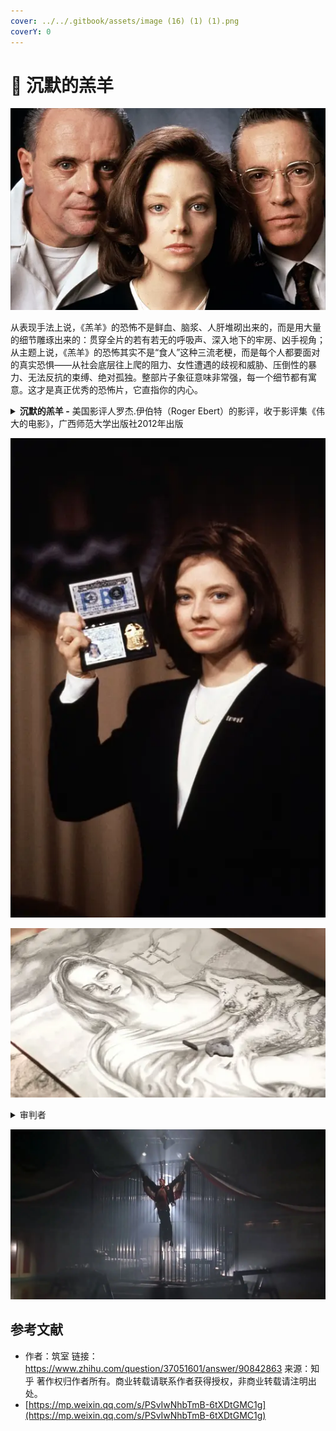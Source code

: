 ```yaml
---
cover: ../../.gitbook/assets/image (16) (1) (1).png
coverY: 0
---
```


# 🐏 沉默的羔羊

![](<../../.gitbook/assets/image (18) (1).png>)

从表现手法上说，《羔羊》的恐怖不是鲜血、脑浆、人肝堆砌出来的，而是用大量的细节雕琢出来的：贯穿全片的若有若无的呼吸声、深入地下的牢房、凶手视角；从主题上说，《羔羊》的恐怖其实不是“食人”这种三流老梗，而是每个人都要面对的真实恐惧——从社会底层往上爬的阻力、女性遭遇的歧视和威胁、压倒性的暴力、无法反抗的束缚、绝对孤独。整部片子象征意味非常强，每一个细节都有寓意。这才是真正优秀的恐怖片，它直指你的内心。

<details>

<summary><strong>沉默的羔羊 -</strong> 美国影评人罗杰.伊伯特（Roger Ebert）的影评，收于影评集《伟大的电影》，广西师范大学出版社2012年出版</summary>

《沉默的羔羊》与续作《汉尼拔》之间有一个根本性的区别，那就是前者不仅恐怖，而且引人入胜，令人心悸，而后者只是令人心悸而已。一部以食人魔开场的猎奇片并不稀奇，《沉默的羔羊》的秘密就在于它没有以食人魔开场，而是通过一个年轻女人的视线和思考逐渐接近食人魔。《沉默的羔羊》的主人公是朱迪·福斯特扮演的美国联邦调查局特工克拉丽丝·史达林，整个故事一直跟随她展开，中间没有硬性的切换。潜藏在故事中心的则是汉尼拔·柯莱特博士，这个人物虽然凶残狠毒，却仍能引起我们的好感，我们对他有好感是因为他喜欢克拉丽丝，并且帮助了她。[安东尼·霍普金斯](https://www.zhihu.com/search?q=%E5%AE%89%E4%B8%9C%E5%B0%BC%C2%B7%E9%9C%8D%E6%99%AE%E9%87%91%E6%96%AF\&search\_source=Entity\&hybrid\_search\_source=Entity\&hybrid\_search\_extra=%7B%22sourceType%22%3A%22answer%22%2C%22sourceId%22%3A90842863%7D)扮演的莱克特只是陪衬，站在舞台中央的则是克拉丽丝。\
\
只要恐怖片还有市场，乔纳森·戴米（Jonathan Demme）这部作品大概就会继续受到追捧。正如《[诺斯费拉图](https://www.zhihu.com/search?q=%E8%AF%BA%E6%96%AF%E8%B4%B9%E6%8B%89%E5%9B%BE\&search\_source=Entity\&hybrid\_search\_source=Entity\&hybrid\_search\_extra=%7B%22sourceType%22%3A%22answer%22%2C%22sourceId%22%3A90842863%7D)》、《惊魂记》、《月光光心慌慌》一样，《沉默的羔羊》证明了优秀的惊悚片不会过时。恐惧是一种普遍情感，不受时间限制。然而，《沉默的羔羊》不仅仅是一出惊悚戏，它表现的是电影史上最令人难忘的两个角色——克拉丽丝和汉尼拔，以及他们之间剑拔弩张的奇特关系。\
\
克拉丽丝与莱克特之间的共同之处太多了。他们都被他们所向往的世界所摒弃——莱克特作为一个连续杀人兼食人魔被人类所摒弃，而克拉丽丝作为一个女人被警界所摒弃。两人都被无力感所折磨——莱克特感到无力是因为他被关在一所最高级别的监狱里，转移时还要像《金刚》中的大猩猩一样被五花大绑、戴上口罩，而克拉丽丝感到无力是因为她陷在一群男人的包围之中，不但处处矮他们一截，更要时时忍受他们猥亵的视线。两人都善于通过说服他人为自己解决困难——莱克特一番挑唆便使讨厌的狱友咬舌自尽，而克拉丽丝说服莱克特帮他追查连续杀人狂魔“[野牛比尔](https://www.zhihu.com/search?q=%E9%87%8E%E7%89%9B%E6%AF%94%E5%B0%94\&search\_source=Entity\&hybrid\_search\_source=Entity\&hybrid\_search\_extra=%7B%22sourceType%22%3A%22answer%22%2C%22sourceId%22%3A90842863%7D)”。此外，两人都背负着相似的童年创伤。克拉丽丝是个没人疼爱的孤儿，年幼时便失去了父母，被送到亲戚家寄养；莱克特得知[克拉丽斯](https://www.zhihu.com/search?q=%E5%85%8B%E6%8B%89%E4%B8%BD%E6%96%AF\&search\_source=Entity\&hybrid\_search\_source=Entity\&hybrid\_search\_extra=%7B%22sourceType%22%3A%22answer%22%2C%22sourceId%22%3A90842863%7D)的悲惨经历后深受触动，因为他自己小时候也受到虐待。（在DVD评论轨中，戴米表示他应该更加强调莱克特的背景）\
\
影片的视觉设计中存在几个固定的模式，与上面提到的几个平行主题形成照应。注意[史达林](https://www.zhihu.com/search?q=%E5%8F%B2%E8%BE%BE%E6%9E%97\&search\_source=Entity\&hybrid\_search\_source=Entity\&hybrid\_search\_extra=%7B%22sourceType%22%3A%22answer%22%2C%22sourceId%22%3A90842863%7D)接近囚室中的莱克特和地下室的野牛比尔时都要爬下一层层楼梯，穿过一重重大门，这象征着莱克特和野牛比尔都身处地狱。注意影片的画面仿佛始终在看着克拉丽丝，这是因为摄影机在模仿她周围的男人们审视的目光；而当她进入危险的场所时，摄影机往往在场所内部等着她，而不是跟在她身后。注意影片对红色、白色与蓝色的反复使用：联邦调查局里多处出现这三种颜色，仓库里的汽车上盖着红白相间的旗子，比尔的巢穴里也散落着同样颜色的旗子，就连影片结尾处的毕业蛋糕也是红白蓝三色的（蛋糕上做成美国鹰型的糖霜让人想起莱克特将一个保安钉在囚室墙上的画面，保安手臂张开的可怕造型正如老鹰展翅）。\
\
影片的声轨同样自始至终与主题相呼应。片中不时响起呼吸声，例如验尸官从比尔的第一个受害者的喉咙里取出舞毒蛾茧的时候：关键情节往往伴有仿佛来自地下的隆隆声和遥远的哭嚎声，低得几不可闻；有时还有心脏监护器的声音。霍华德·肖（Howard Shore）创作的音乐沉重而哀伤，具有葬礼的氛围。有时影片的声轨有意制造恐怖感，例如克拉丽丝身处比尔的地下室时，她惊恐的喘息声、比尔粗重的呼吸声和被比尔囚禁的姑娘的尖叫声混合在一起，随后又加入了小狗的狂吠，那刺耳的犬吠声所产生的心理效果比其他任何声音都要深刻。接着又响起了那副绿色夜视镜的电流声，比尔带上夜视镜就能在黑暗中看见克拉丽丝。\
\
朱迪·福斯特和安东尼·霍普金斯凭借本片崭获奥斯卡最佳男女主角奖。此外，《沉默的羔羊》还夺得了当届最佳电影奖，导演德米获得最佳导演奖，编剧泰德·塔里获得最佳改编剧本奖，影片另外获最佳剪辑和最佳音效奖两项提名。这部早在颁奖仪式之前十三个月发行的影片不但没有被学院奖遗忘还拔得头筹，实属难得。要知道，奥斯卡通常只选仍在影院或电视上放映的影片。然而，《沉默的羔羊》显然是一部独一无二的电影，令奥斯卡无法忽视。\
\
尽管霍普金斯的正面戏份远远少于福特斯，但他的表演却给观众带来了不可磨灭的印象。他的出场镜头便令人难以忘怀：克拉丽丝走下一层层楼梯、穿过一重重吱呀作响的大门小门，终于见到了囚室里的莱克特。此时，摄影机展示了他的视角。他是如此的……平静。莱克特身着连裤囚服，站得笔挺，看起来不像真人，倒像一座蜡像。克拉丽丝第二次到访时，他笔挺的身体先是微微一缩，然后才张开了嘴。这个动作让我联想到一条眼镜蛇。霍普斯金本人在评论轨中透露，他对莱克特性格的诠释受到《2011：太空漫游》中哈尔9000的启发：他是一部冷静客观而又聪明绝顶的机器，精于逻辑运算，感情方面则是一片空白。\
\
福斯特演绎的克拉丽丝不仅是个孤儿，还是一个来自偏远地区的弱势女子，全靠拼命工作才爬到了如今的位置。她尽力装出一幅充满自信的样子，实际上却极其自卑。她注意到比尔的受害者之一涂着指甲油，便猜测这个姑娘是“城里人”，而只有不是“城里人”的人才会使用这个字眼。她最勇敢的一刻或许是在殡仪馆将那群冒渎死者的警官赶出房间的时候（“你们给我听好了！”）。\
\
《沉默的羔羊》大受欢迎的一个重要原因是观众们喜欢[汉尼拔·莱克特](https://www.zhihu.com/search?q=%E6%B1%89%E5%B0%BC%E6%8B%94%C2%B7%E8%8E%B1%E5%85%8B%E7%89%B9\&search\_source=Entity\&hybrid\_search\_source=Entity\&hybrid\_search\_extra=%7B%22sourceType%22%3A%22answer%22%2C%22sourceId%22%3A90842863%7D)，这一方面是因为莱克特喜欢史达林，我们感到他不会伤害她；另一方面是因为他帮助史达林追捕野牛比尔，并帮助她救出了被囚禁的少女。此外，观众对莱克特的喜爱也要归功于霍普斯金那低调而又高明的演技，这个角色被他饰演的睿智过人、个性十足。他或许有食人的癖好，但仍然不失为一位值得邀请的晚宴嘉宾（只要主菜不是你）。他幽默风趣，爱憎分明，而且是片中最聪明的人。\
\
莱克特这个角色完全可以和诺斯费拉图、弗兰克坦斯、大猩猩金刚以及诺曼·贝茨（[希区柯克](https://www.zhihu.com/search?q=%E5%B8%8C%E5%8C%BA%E6%9F%AF%E5%85%8B\&search\_source=Entity\&hybrid\_search\_source=Entity\&hybrid\_search\_extra=%7B%22sourceType%22%3A%22answer%22%2C%22sourceId%22%3A90842863%7D)《惊魂记》）等经典恐怖形象相提并论。这些银幕上的怪物具有两大共同点：第一，他们都是依照自己的本能行事，第二，他们得不到理解。从传统的道德观的角度来看，这些怪物所做的一切谈不上“邪恶”，因为他们根本没有道德观念。他们命中注定要做他们所做的事，除此之外别无选择；在有选择的情况下，他们往往尽力去做正确的事（诺斯费拉图是一个例外，因为他从来就没有选择）。金刚想救[费蕾](https://www.zhihu.com/search?q=%E8%B4%B9%E8%95%BE\&search\_source=Entity\&hybrid\_search\_source=Entity\&hybrid\_search\_extra=%7B%22sourceType%22%3A%22answer%22%2C%22sourceId%22%3A90842863%7D)，诺曼·贝茨想和客人愉快地拉拉家常、想听妈妈的话，而莱克特博士帮助了克拉丽丝，因为她没有侮辱他的智商，并且唤起了他的同情。\
\
尽管“沉默的羔羊”具有以上种种优点，但要保证在电影史上长期占据一席之地，影片本身还得足够恐怖。《沉默的羔羊》的恐怖首先来自汉尼拔·莱克特初次登场的场景及登场前的铺垫，其次是来自验尸官发现尸体喉咙里的虫茧并将其取出的画面，第三是大批警察等待电梯从顶楼降下的那一幕，第四是警察在卡吕美特市扑了个空的情景与克拉丽丝在俄亥俄州的[贝尔福迪尔](https://www.zhihu.com/search?q=%E8%B4%9D%E5%B0%94%E7%A6%8F%E8%BF%AA%E5%B0%94\&search\_source=Entity\&hybrid\_search\_source=Entity\&hybrid\_search\_extra=%7B%22sourceType%22%3A%22answer%22%2C%22sourceId%22%3A90842863%7D)进入野牛比尔真正的巢穴；第五是接下来发生在野牛比尔房内的片段，在这一幕中泰勒·勒文成功地塑造了一个令人厌恶无比的疯子（注意史达林先估量一下他的体格并迅速判断局面，随即才大喊“不许动”，时间把握的恰到好处）。我们感到恐惧不仅是因为影片对情节和画面的处理极其高明，更是因为我们喜欢克拉丽丝，不由自主地替她担心。而莱克特也是如此。

</details>

![](<../../.gitbook/assets/image (13) (1) (1) (1).png>)

![](<../../.gitbook/assets/image (17).png>)

<details>

<summary>审判者</summary>

这部片子虽然评分一直很高，但是我从来没有看过。\


&#x20;

昨晚作死看完了，大半夜的，凉风吹进来，仿佛拔叔站在背后笑得阴森。

&#x20;

这部电影的恐怖之处不在于吃人或剥皮元素，而在于其对人性的了解到了令人发指的地步。

&#x20;

**人性是什么？就是汉尼拔所说的“贪图”。**

&#x20;

深入到人性层面来看，人性本身有着欲望，这欲望无所谓好坏，它只是支配肉体行为的源动力，而好坏之分是人为定义的。普通人对行为好坏的理解和分野让他们无法理解汉尼拔这样的人，但汉尼拔却能轻而易举地洞彻人心，因为他习惯于看到事物的本质而不是首先对它做出社会性判断，这种直截了当的观察和思维，来自于拔叔对人性之恶的坚信和研究——毕竟，他是Dr.。

&#x20;

在他眼里，没有好坏，只有“贪图”。

&#x20;

在“贪图”的驱使下，一切的行为都是可以被解释的。

&#x20;

所以水牛比尔剥皮的行为很容易被看穿动机，由于幼时树立起对性别的变态崇敬，所以他渴望变成女人——这不是由于他真的是个“女人”，而是他以为自己是个女人——拔叔一语中的。

&#x20;

水牛比尔贪图的，不是人皮，不是女性性别，而是性别背后带来的掌控感和权力欲——是他对自己人生的转变和控制。

&#x20;

警长、医生贪图的，是简单的名利，是一种征服穷凶极恶罪犯所带来的自我认同感，全然出于人性中的自私之面。身为医生的拔叔怎么可能看不清他们扭曲又卑微的欲望。

&#x20;

拔叔的欲望，他的贪图，就是对人心人性一遍遍的印证和失望，他从中获得快感。正如警长所说，他捉弄人是在“自娱”。这种这种娱乐心理的背后，是对自己无所不能、掌控一切“全知全能感”的投射——**他以为自己就是审判者，除了上帝之外的审判者。**

&#x20;

![图片](https://mmbiz.qpic.cn/mmbiz\_jpg/NaxFDQqEmF0mGDCN2ib9ibYibbQDXJru6DOjF7qdhTn9AjVicur6T0dibPFCZXiaickmQlh85LS6Wpq0tY4d7u0LC4Nfw/640?wx\_fmt=jpeg\&wxfrom=5\&wx\_lazy=1\&wx\_co=1)

\


那么，女主在贪图些什么？

&#x20;

我个人认为，女主所贪图的，正是拔叔愿意“帮助”她的原因——正如一个医生试验数百次后见到难得的好苗子，看似沉静却早已熊熊燃烧、抑制不住喷薄而出的欲望冒出头来。

&#x20;

他试验过很多人，比如那个在车库里的头颅，他已经很久没有见到合适的试验品——让他对卑微可怜的人性之恶存有一丝丝希望。

&#x20;

他对人性之恶的笃定让他习惯于把女主逃离牧场的行为背后有着悲惨的原因，比如被强奸，但女主的理由是“救出沉默的羔羊”。

&#x20;

这出自于对他人生命的珍惜，并非是自己的利益——虽然在一定程度上，也是女主为了救赎自己“脆弱感”的一种投射罢了。不同的是，别人的救赎只投射在自己身上，其行为的直接受益者是自己，女主行为的直接受益者，是他人。

&#x20;

或许是这种微弱的“人性之光”，让拔叔决定把女主作为“试验品”。

&#x20;

我不认为拔叔是在帮女主，他前期的试探和揣测只是为了取乐，直到他听到女主说出“沉默羔羊”的故事后，才决定再次对人性进行验证。而这种所谓的帮助，是建立在试验的基础上的，验证人性是他的贪图，人性露出他所预判的罪恶时刻取悦了他。他对女主的情绪是好奇、试探和期待，并非出自所谓的爱情。

&#x20;

这种验证，是他行使“审判权”的一个证明。

&#x20;

这种审判权，就是汉尼拔吃人的原因。正如他所说的，杀人不是为了杀人，而是杀人背后的东西让他着迷，**他吃人是为了一再体会凌驾于人类之上的优越感，享受自己所拥有的审判权。**在他眼中，只有他自己是上帝，是高出人类等级的“另一个物种”，所以他要吃比自己等级低的物种，即人类。

&#x20;

在他的逻辑里，只有他是审判者，而其他人都只是物品。就像在水牛比尔的眼中，胖胖的女性只是用来剥皮的工具，他不凌虐女性只是因为他意不在此，他只要女性的皮以达成他“transform”（转变）的目的。

&#x20;

另外，我认为这也是一种**投射**，为了证明他相较于其他人类的优越地位，为了享受摧毁人心的快感，为了“彻底地”消灭人性之恶，他一定程度上把毁灭的欲望投射到了吃人上。

&#x20;

![图片](https://mmbiz.qpic.cn/mmbiz\_jpg/NaxFDQqEmF0mGDCN2ib9ibYibbQDXJru6DOjF7qdhTn9AjVicur6T0dibPFCZXiaickmQlh85LS6Wpq0tY4d7u0LC4Nfw/640?wx\_fmt=jpeg\&wxfrom=5\&wx\_lazy=1\&wx\_co=1)

\


他之所以没有吃女主，是因为他在经过测验且听过“沉默羔羊”的故事后，对女主说“谢谢”，一定程度上认同了女主是他的同类——他们在用不同的方式救赎人类这种低等动物。

&#x20;

**女主的行为是天使的拯救，汉尼拔自己则是撒旦的拯救。**一个救人于苦难，另一个则结束他们的生命，结束他们罪恶而苦难的一生。在此层面上，汉尼拔授予了女主“审判权”，让她去拯救凯瑟琳，以完成“天使的救赎”。

&#x20;

所以他才说“你有抓住他的能力”。这种能力不是体力或脑力，而是更深一层的高级物种对低级物种的审判权。从这个角度来讲，汉尼拔这个角色被塑造成既无善恶之分、也无高低之别的审判者角色。

&#x20;

小说作者大概是对人类意见很大，他写的结局里还让女主和拔叔浪迹天涯，说明他完全认同所谓的人性本恶，可以说是狠狠地黑了一把人类。

&#x20;

而且，拔叔没有把水牛比尔看作自己的同类，而是把女主高看一等，也证明拔叔并非简单的变态可以形容，他是复杂的、理性的、精明的、价值观自成一套的生物，他的逻辑思维不能用普通的模型来分析，因为他本来就不以“人”自视，也不属于人类行为的范畴内。

&#x20;

![图片](https://mmbiz.qpic.cn/mmbiz\_jpg/NaxFDQqEmF0mGDCN2ib9ibYibbQDXJru6DOjF7qdhTn9AjVicur6T0dibPFCZXiaickmQlh85LS6Wpq0tY4d7u0LC4Nfw/640?wx\_fmt=jpeg\&wxfrom=5\&wx\_lazy=1\&wx\_co=1)

\


说回电影的隐喻。这部电影中有太多经典的隐喻，比如沉默的羔羊和拯救者，又比如基督教中旧约新约的暗示。

&#x20;

**沉默的羔羊，一方面指软弱无力的受害者，一方面指容易受到影响、无力自保的童年。**在心理学上，童年对人类的影响一向很大，这时被抑制和剥夺的欲望会在成长后慢慢暴露出来。而小说中汉尼拔吃人也是因为他幼时目击妹妹被杀和烹吃，甚至他自己也加入了这一行列；女主童年时父亲的死亡和沉默的羔羊让她感受到自己无力拯救他人的挫败感，所以在睡梦中，羊羔一直在“尖叫”；而水牛比尔是因为被母亲虐待，让他将女性性别和控制力联系起来，故而才想要变成女性，重拾掌控权。

&#x20;

**上文提到的“贪图”，其实是人类通过一系列行为对创伤的弥补。**

&#x20;

**失去了什么，总会以各种方式被讨要回来。正如总要做点什么，才能让心中的羔羊不再嚎叫。**

&#x20;

女主和拔叔最终都得到了一定程度上的弥补，女主开枪射杀了水牛比尔，拔叔吃人并完成了自己的实验。

&#x20;

**那么基督教新旧约的隐喻又体现在哪里？体现在审判者（拯救者）的态度上。**旧约中对于羔羊十分漠视，违背规则要被杀掉，正如女主抱着的羔羊最终不得善终，也像拔叔对“非我族类”的态度——虽远必诛；而新约则是拯救、怜悯的态度，耶稣负了十字架受苦也要拯救人类，即使他们是愚蠢的、懦弱的、卑微的，正如女主想要拯救凯瑟琳一般。拔叔属于旧约的审判者，而女主是新约的代表。圣经沿承交接的转变，很值得玩味。

&#x20;

![图片](https://mmbiz.qpic.cn/mmbiz\_jpg/NaxFDQqEmF0mGDCN2ib9ibYibbQDXJru6DOjF7qdhTn9AjVicur6T0dibPFCZXiaickmQlh85LS6Wpq0tY4d7u0LC4Nfw/640?wx\_fmt=jpeg\&wxfrom=5\&wx\_lazy=1\&wx\_co=1)

\


最后简单提一下影片中很清晰的性别歧视、力量对比和政权黑暗，不仅是女性，也是人类被物化。这些都很清晰，不必赘述。

&#x20;

说到这，这部片子的总结差不多该画个句号，不过，如果跳出影片设立的价值观来看，无论是汉尼拔，还是女主，或是所谓自诩正义的人物，都深深地执迷于自己的逻辑和价值观，汉尼拔尤甚。在没有共同意志的世界里，像汉尼拔或水牛比尔这样的人，智商行动力爆表，很容易对无辜的羔羊造成伤害。所以人类社会的趋同性在自然排斥这样的基因，也是人类种群的自净能力所在。

&#x20;

虽然我对拔叔这类可爱又迷人的反派角色很感兴趣，但出于基础的良知和道德，这样的角色势必不能登上大雅之堂——所以你看，就连《三块广告牌》这样的电影都拿不了小金人了，拔叔这样的角色，似乎也只能活在那个时代了。

\


![图片](https://mmbiz.qpic.cn/mmbiz\_png/NaxFDQqEmF0mGDCN2ib9ibYibbQDXJru6DOWqgEsAK5phvyNxgP8T4ibUyFL4xSxjC4YNbxjtoWbMzGmJAicMOYbZFQ/640?wx\_fmt=gif\&wxfrom=5\&wx\_lazy=1\&wx\_co=1)

\


《沉默的羔羊》可谓是犯罪心理学的经典影片，而其中所体现出的复杂人性和细节暗喻正是其优秀的原因之一。当然，灯光、表演和长镜头、景别的运用也非常出神入化。

\


但是从我个人情感来讲，我不是很喜欢看这类关于心理学的电影，它们总是让我对人性更失望。

\


因为最后赢的人并不是女主，也不是人性，而是另一种复杂价值观和批判方式的延续——拔叔逃脱。

\


这种具有复杂意味的结局，非常微妙。

</details>

![](<../../.gitbook/assets/image (2) (1).png>)

## 参考文献

* 作者：筑室 链接：https://www.zhihu.com/question/37051601/answer/90842863 来源：知乎 著作权归作者所有。商业转载请联系作者获得授权，非商业转载请注明出处。
* [https://mp.weixin.qq.com/s/PSvIwNhbTmB-6tXDtGMC1g](https://mp.weixin.qq.com/s/PSvIwNhbTmB-6tXDtGMC1g)

